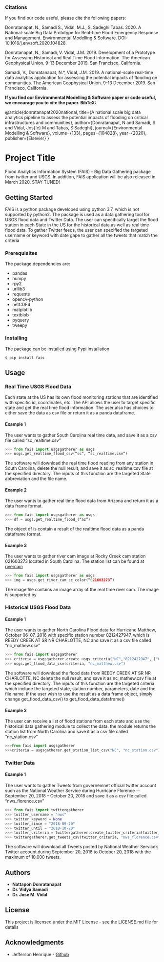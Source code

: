 ### Citations
If you find our code useful, please cite the following papers:

Donratanapat, N.,   Samadi S., Vidal, M.J., S. Sadeghi Tabas. 2020. A National-scale Big Data Prototype for Real-time Flood Emergency Response and Management. Environmental Modelling & Software. DOI: 10.1016/j.envsoft.2020.104828. 

Donratanapat, N., Samadi, V. Vidal, J.M. 2019. Development of a Prototype for Assessing Historical and Real Time Flood Information. The American Geophysical Union. 9-13 December 2019. San Francisco, California. 

Samadi, V., Donratanapat, N.*, Vidal, J.M. 2019. A national-scale real-time data analytics application for assessing the potential impacts of flooding on communities. The American Geophysical Union. 9-13 December 2019. San Francisco, California. 

**If you find our Environmental Modelling & Software paper or code useful, we encourage you to cite the paper. BibTeX:**

@article{donratanapat2020national,
  title={A national scale big data analytics pipeline to assess the potential impacts of flooding on critical infrastructures and communities},
  author={Donratanapat, N and Samadi, S and Vidal, Jos{\'e} M and Tabas, S Sadeghi},
  journal={Environmental Modelling \& Software},
  volume={133},
  pages={104828},
  year={2020},
  publisher={Elsevier}
}

# Project Title
Flood Analytics Information System (FAIS) - Big Data Gathering package from twitter and USGS. In addition, FAIS application will be also released in March 2020. STAY TUNED!

## Getting Started
FAIS is a python package developed using python 3.7, which is not supported by python2. The package is used as a data gathering tool for USGS flood data and Twitter Data. The user can specifically target the flood station in each State in the US for the historical data as well as real time flood data. To gather Twitter feeds, the user can specified the targeted username or keyword with date gape to gather all the tweets that match the criteria

### Prerequisites

The package dependencies are:            
*  pandas
*  numpy
*  rpy2
*  urllib3
*  requests
*  opencv-python
*  netCDF4
*  matplotlib
*  textblob
*  pyquery
*  tweepy


### Installing

The package can be installed using Pypi installation

    $ pip install fais


## Usage

### Real Time USGS Flood Data

Each state at the US has its own flood monitoring stations that are identified with specific id, coordinates, etc. The API allows the user to target specific state and get the real time flood information. The user also has choices to either save the data as csv file or return it as a panda dataframe.

#### Example 1

The user wants to gather South Carolina real time data, and save it as a csv file called “sc_realtime.csv”

```python
>>> from fais import usgsgatherer as usgs
>>> usgs.get_realtime_flood_csv(“sc”, “sc_realtime.csv”)

```
The software will download the real time flood reading from any station in South Carolina, delete the null result, and save it as sc_realtime.csv file at the specified directory. The inputs of this function are the targeted State abbreviation and the file name. 

#### Example 2
The user wants to gather real time flood data from Arizona and return it as a data frame format. 

```python
>>> from fais import usgsgatherer as usgs
>>> df = usgs.get_realtime_flood_(“az”)

```
The object df is contain a result of the realtime flood data as a panda dataframe format.

#### Example 3

The user wants to gather river cam image at Rocky Creek cam station 021603273 located in South Carolina. 
The station list can be found at [rivercam](https://www.usgs.gov/centers/sa-water/science/river-webcams-south-atlantic-water-science-center-georgia-north-and-south?qt-science_center_objects=0#qt-science_center_objects)

```python
>>> from fais import usgsgatherer as usgs
>>> img = usgs.get_river_cam_sc_color(“021603273”)

```
The image file contains an image array of the real time river cam. The image is supported by 


### Historical USGS Flood Data

#### Example 1
The user wants to gather North Carolina Flood data for Hurricane Matthew, October 06-07, 2016 with specific station number 0212427947, which is REEDY CREEK AT SR NR CHARLOTTE, NC  and save it as a csv file called “nc_mathew.csv”

```python
>>> from fais import usgsgatherer
>>> criteria = usgsgatherer.create_usgs_criteria("NC","0212427947", ["00065", "00045","00060"], "2016-10-06", "2016-10-07")
>>> usgs.get_flood_data_csv(criteria, "nc_matthew.csv")

```
The software will download the flood data from REEDY CREEK AT SR NR CHARLOTTE, NC delete the null result, and save it as nc_mathew.csv file at the specified directory. The inputs of this function are the targeted criteria which include the targeted state, station number, parameters, date and the file name. 
If the user wish to use the result as a data frame object, simply change get_flood_data_csv() to get_flood_data_dataframe()

#### Example 2 
The user can receive a list of flood stations from each state and use the historical data gathering module to collect the data. the module returns the station list from North Carolina and save it as a csv file called “nc_station.csv”

```python
>>>from fais import usgsgatherer
>>>criteria = usgsgatherer.get_station_list_csv("NC", "nc_station.csv")

```


### Twitter Data

#### Example 1
The user wants to gather Tweets from governemnet official twitter account such as the National Weather Service during Hurricane Florence --September 20, 2018 – October 20, 2018 and save it as a csv file called “nws_florence.csv”


```python
>>> from fais import twittergatherer 
>>> twitter_username = "nws"
>>> twitter_keyword = None
>>> twitter_since = "2018-09-20"
>>> twitter_until = "2018-10-20"
>>> twitter_criteria = twittergatherer.create_twitter_criteria(twitter_username, twitter_keyword,twitter_since,twitter_until, 10000)
>>> twittergatherer.get_tweets_csv(twitter_criteria, "nws_florence.csv")
```
The software will download all Tweets posted by National Weather Service’s Twitter account during September 20, 2018 to October 20, 2018 with the maximum of 10,000 tweets.

## Authors


* **Nattapon Donratanapat** 
* **Dr. Vidya Samadi** 
* **Dr. Jose M. Vidal** 

## License

This project is licensed under the MIT License - see the [LICENSE.md](LICENSE.md) file for details

## Acknowledgments

* Jefferson Henrique - [Github](https://github.com/Jefferson-Henrique)

